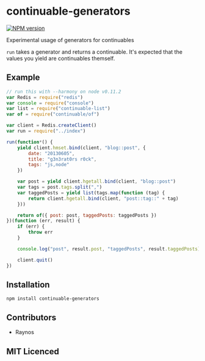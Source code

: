 # continuable-generators

<!-- [![browser support][5]][6] -->

<!-- [![build status][1]][2] [![NPM version][7]][8] [![dependency status][3]][4] -->

[![NPM version](https://badge.fury.io/js/after.png)](http://badge.fury.io/js/after)

Experimental usage of generators for continuables

`run` takes a generator and returns a continuable. It's expected that
    the values you yield are continuables themself.

## Example

```js
// run this with --harmony on node v0.11.2
var Redis = require("redis")
var console = require("console")
var list = require("continuable-list")
var of = require("continuable/of")

var client = Redis.createClient()
var run = require("../index")

run(function*() {
    yield client.hmset.bind(client, "blog::post", {
        date: "20130605",
        title: "g3n3rat0rs r0ck",
        tags: "js,node"
    })

    var post = yield client.hgetall.bind(client, "blog::post")
    var tags = post.tags.split(",")
    var taggedPosts = yield list(tags.map(function (tag) {
        return client.hgetall.bind(client, "post::tag::" + tag)
    }))

    return of({ post: post, taggedPosts: taggedPosts })
})(function (err, result) {
    if (err) {
        throw err
    }

    console.log("post", result.post, "taggedPosts", result.taggedPosts)

    client.quit()
})
```

## Installation

`npm install continuable-generators`

## Contributors

 - Raynos

## MIT Licenced

  [1]: https://secure.travis-ci.org/Raynos/continuable-generators.png
  [2]: https://travis-ci.org/Raynos/continuable-generators
  [3]: https://david-dm.org/Raynos/continuable-generators.png
  [4]: https://david-dm.org/Raynos/continuable-generators
  [5]: https://ci.testling.com/Raynos/continuable-generators.png
  [6]: https://ci.testling.com/Raynos/continuable-generators
  [7]: https://badge.fury.io/js/continuable-generators.png
  [8]: https://badge.fury.io/js/continuable-generators

